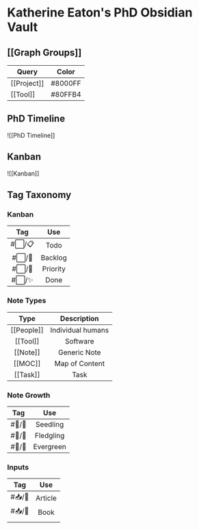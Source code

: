 # Katherine Eaton's PhD Obsidian Vault

## [[Graph Groups]]

| Query       | Color   |
| ----------- | ------- |
| [[Project]] | #8000FF |
| [[Tool]]    | #80FFB4 |


## PhD Timeline

![[PhD Timeline]]

## Kanban

![[Kanban]]

## Tag Taxonomy

### Kanban 

| Tag    | Use      |
|:------:|:--------:|
| #⬜/📋 | Todo     |
| #⬜/🚂 | Backlog  |
| #⬜/🧨 | Priority |
| #⬜/✨ | Done     |

### Note Types

|    Type    |    Description    |
|:----------:|:-----------------:|
| [[People]] | Individual humans |
|  [[Tool]]  |     Software      |
|  [[Note]]  |   Generic Note    |
|  [[MOC]]   |  Map of Content   |
| [[Task]]           |     Task              |

### Note Growth

|  Tag   |    Use    |
|:------:|:---------:|
| #📝/🌱 | Seedling  | 
| #📝/🌿 | Fledgling |
| #📝/🌲 | Evergreen |

### Inputs

|  Tag   |   Use   |
|:------:|:-------:|
| #📥/📰 | Article |
| #📥/📗 |  Book   |
|        |         |
